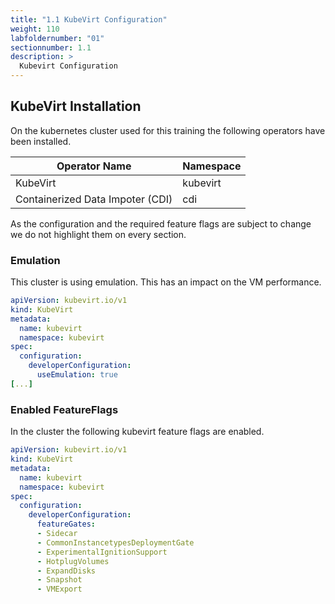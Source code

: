 ```yaml
---
title: "1.1 KubeVirt Configuration"
weight: 110
labfoldernumber: "01"
sectionnumber: 1.1
description: >
  Kubevirt Configuration
---
```



## KubeVirt Installation

On the kubernetes cluster used for this training the following operators have been installed.

| Operator Name                    | Namespace  |
|----------------------------------|------------|
| KubeVirt                         | kubevirt   |
| Containerized Data Impoter (CDI) | cdi        |

As the configuration and the required feature flags are subject to change we do not highlight them on every section.


### Emulation

This cluster is using emulation. This has an impact on the VM performance.
```yaml
apiVersion: kubevirt.io/v1
kind: KubeVirt
metadata:
  name: kubevirt
  namespace: kubevirt
spec:
  configuration:
    developerConfiguration:
      useEmulation: true
[...]
```


### Enabled FeatureFlags

In the cluster the following kubevirt feature flags are enabled.

```yaml
apiVersion: kubevirt.io/v1
kind: KubeVirt
metadata:
  name: kubevirt
  namespace: kubevirt
spec:
  configuration:
    developerConfiguration:
      featureGates:
      - Sidecar
      - CommonInstancetypesDeploymentGate
      - ExperimentalIgnitionSupport
      - HotplugVolumes
      - ExpandDisks
      - Snapshot
      - VMExport
```

